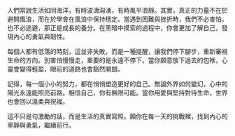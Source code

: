 人們常說生活如同海洋，有時波濤洶湧，有時風平浪靜。其實，真正的力量不在於避開風浪，而在於學會在風浪中保持穩定。當遇到困難與挫折時，我們不必害怕，也不必逃避，那正是成長的養分。在黑暗中摸索的過程中，你會更加了解自己，發現內心的勇氣與韌性。

每個人都有低落的時刻，這並非失敗，而是一種提醒，讓我們停下腳步，重新審視生命的方向。別害怕慢慢走，重要的是永遠不停下。當你願意放下過去的包袱，心靈會變得輕盈，眼前的道路也會豁然開朗。

記得，每一個小小的努力，都在悄悄塑造更好的自己。無論外界如何變幻，心中的陽光永遠能照亮前路。相信自己，你有無限可能。當你用愛與堅持對待生命，世界也會回以溫柔與祝福。

這不只是句激勵的話，而是生活的真實寫照。願你在每一天的挑戰裡，找到內心的寧靜與勇氣，繼續前行。